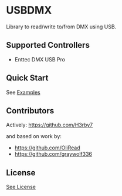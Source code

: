 # USBDMX

Library to read/write to/from DMX using USB.

## Supported Controllers

* Enttec DMX USB Pro

## Quick Start

See [Examples](./enttecdmxusbpro/example/)

## Contributors

Actively: https://github.com/H3rby7

and based on work by:

* https://github.com/OliRead
* https://github.com/graywolf336

## License

[See License](./LICENSE.md)